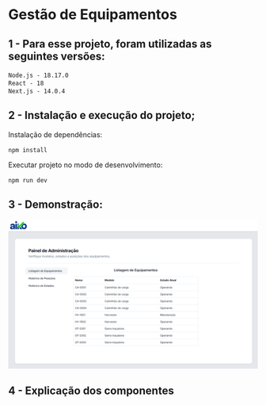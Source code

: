 # Gestão de Equipamentos

## 1 - Para esse projeto, foram utilizadas as seguintes versões:

	Node.js - 18.17.0
	React - 18
	Next.js - 14.0.4


## 2 - Instalação e execução do projeto;

Instalação de dependências:

    npm install
	
Executar projeto no modo de desenvolvimento:
	
    npm run dev
	
## 3 - Demonstração:

<img src="/public/img/listagem.png">

## 4 - Explicação dos componentes